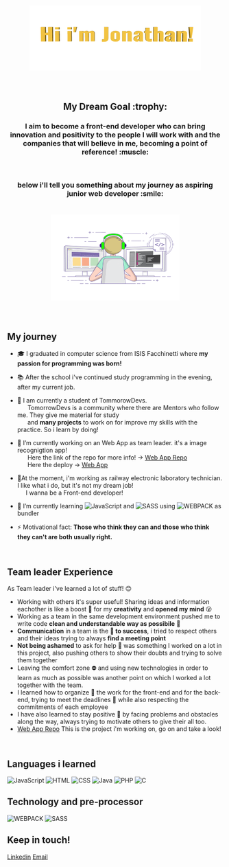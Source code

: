 <h1 align="center"><img src="https://github.com/JonathanMauroFerrara/JonathanMauroFerrara/blob/main/Assets/jonathan.gif" alt = "hi" width="400px" height="150px"></h1>
<br>
<h2 align="center"> My Dream Goal :trophy: </h2>
<h3 align="center">I aim to become a front-end developer who can bring innovation and positivity to the people I will work with and the companies that will believe in me, becoming a point of reference! :muscle:</h3>
<br>
<h3 align="center">below i'll tell you something about my journey as aspiring junior web developer :smile:</h3>
<h1 align="center"><img src="https://github.com/JonathanMauroFerrara/JonathanMauroFerrara/blob/main/Assets/Coding-guy-2.gif" alt = "hi" width="300px" height="200px"></h1>
<br>






### <h2>My journey</h2> 
- :mortar_board: I graduated in computer science from ISIS Facchinetti where **my passion for programming was born!**
- :books: After the school i've continued study programming in the evening, after my current job.

- :school: I am currently a student of TommorowDevs.<br>
&nbsp;&nbsp;&nbsp;&nbsp;&nbsp; TomorrowDevs is a community where there are Mentors who follow me. They give me material for study <br>
&nbsp;&nbsp;&nbsp;&nbsp;&nbsp; and **many projects** to work on for improve my skills with the practice. So i learn by doing!

- 🔭 I’m currently working on an Web App as team leader. it's a image recognigtion app! <br  >
&nbsp;&nbsp;&nbsp;&nbsp;&nbsp; Here the link of the repo for more info! -> [Web App Repo](https://github.com/TD-team3/img-recognition-web-app-fe) <br>
&nbsp;&nbsp;&nbsp;&nbsp;&nbsp; Here the deploy -> [Web App](https://gracious-mcclintock-220460.netlify.app/index.html)

- :tram:At the moment, i'm working as railway electronic laboratory technician. I like what i do, but it's not my dream job! <br>
&nbsp;&nbsp;&nbsp;&nbsp;&nbsp;I wanna be a Front-end developer!


- 🌱 I’m currently learning  ![JavaScript](https://img.shields.io/badge/-JavaScript-fff?&logo=JavaScript&logoColor=ddc508)  and  ![SASS](https://img.shields.io/badge/-SASS-fff?&logo=SASS&logoColor=blue) using ![WEBPACK](https://img.shields.io/badge/-WEBPACK-fff?&logo=WEBPACK&logoColor=lightblue) as bundler

- ⚡ Motivational fact: **Those who think they can and those who think they can't are both usually right.**
<br>


### <h2>Team leader Experience</h2>
As Team leader i've learned a lot of stuff! :blush:
- Working with others it's super useful! Sharing ideas and information eachother is like a boost :rocket: for my **creativity** and **opened my mind** :open_mouth:
- Working as a team in the same development environment pushed me to write code **clean and understandable way as possibile** :construction_worker:
- **Communication**  in a team is the **:key: to success**, i tried to respect others and their ideas trying to always **find a meeting point**
- **Not being ashamed** to ask for help :raising_hand: was something I worked on a lot in this project, also pushing others to show their doubts and trying to solve them together
- Leaving the comfort zone :no_entry: and using new technologies in order to learn as much as possible was another point on which I worked a lot together with the team.
- I learned how to organize :bookmark_tabs: the work for the front-end and for the back-end, trying to meet the deadlines :calendar: while also respecting the commitments of each employee
- I have also learned to stay positive :muscle: by facing problems and obstacles along the way, always trying to motivate others to give their all too.
- [Web App Repo](https://github.com/TD-team3/img-recognition-web-app-fe) This is the project i'm working on, go on and take a look! 
<br> 


### <h2>Languages i learned</h2>

![JavaScript](https://img.shields.io/badge/-JavaScript-fff?&logo=JavaScript&logoColor=ddc508)
![HTML](https://img.shields.io/badge/-HTML-fff?&logo=HTML5)
![CSS](https://img.shields.io/badge/-CSS-fff?&logo=CSS3&logoColor=blue)
![Java](https://img.shields.io/badge/-Java-fff?&logo=Java&logoColor=007396)
![PHP](https://img.shields.io/badge/-PHP-fff?&logo=PHP)
![C](https://img.shields.io/badge/-C-fff?&logo=c%2b%2b&logoColor=00599C)


### <h2>Technology and pre-processor</h2>
![WEBPACK](https://img.shields.io/badge/-WEBPACK-fff?&logo=WEBPACK&logoColor=lightblue)
![SASS](https://img.shields.io/badge/-SASS-fff?&logo=SASS&logoColor=blue)
<br>

<h2> Keep in touch! </h2>
 <a href= "https://www.linkedin.com/in/mauro-jonathan-ferrara-651740163/">Linkedin</a>  <a href="jonathanmauro.ferrara@gmail.com">Email</a>
